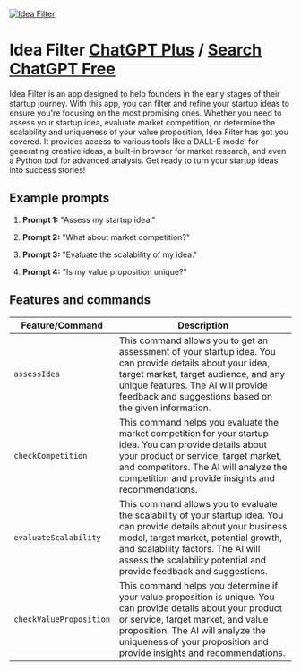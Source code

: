 
[![Idea Filter](https://files.oaiusercontent.com/file-aHf13vqJE9nRT6EZH78HYqlU?se=2123-10-17T06%3A17%3A38Z&sp=r&sv=2021-08-06&sr=b&rscc=max-age%3D31536000%2C%20immutable&rscd=attachment%3B%20filename%3Db6b0c95a-0931-4b36-8f4c-b82baf9f9198.png&sig=YWCytO%2BQb8QNQWwgvt4etGLN5d8JUoM/adLm/MTySaA%3D)](https://chat.openai.com/g/g-DBQCVcWQO-idea-filter)

# Idea Filter [ChatGPT Plus](https://chat.openai.com/g/g-DBQCVcWQO-idea-filter) / [Search ChatGPT Free](https://gptcall.net/index.html#/?search=Idea%20Filter)

Idea Filter is an app designed to help founders in the early stages of their startup journey. With this app, you can filter and refine your startup ideas to ensure you're focusing on the most promising ones. Whether you need to assess your startup idea, evaluate market competition, or determine the scalability and uniqueness of your value proposition, Idea Filter has got you covered. It provides access to various tools like a DALL-E model for generating creative ideas, a built-in browser for market research, and even a Python tool for advanced analysis. Get ready to turn your startup ideas into success stories!

## Example prompts

1. **Prompt 1:** "Assess my startup idea."

2. **Prompt 2:** "What about market competition?"

3. **Prompt 3:** "Evaluate the scalability of my idea."

4. **Prompt 4:** "Is my value proposition unique?"


## Features and commands

| Feature/Command | Description |
| --- | --- |
| `assessIdea` | This command allows you to get an assessment of your startup idea. You can provide details about your idea, target market, target audience, and any unique features. The AI will provide feedback and suggestions based on the given information. |
| `checkCompetition` | This command helps you evaluate the market competition for your startup idea. You can provide details about your product or service, target market, and competitors. The AI will analyze the competition and provide insights and recommendations. |
| `evaluateScalability` | This command allows you to evaluate the scalability of your startup idea. You can provide details about your business model, target market, potential growth, and scalability factors. The AI will assess the scalability potential and provide feedback and suggestions. |
| `checkValueProposition` | This command helps you determine if your value proposition is unique. You can provide details about your product or service, target market, and value proposition. The AI will analyze the uniqueness of your proposition and provide insights and recommendations. |


